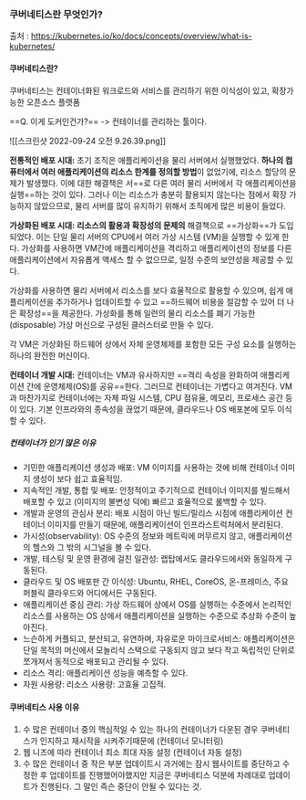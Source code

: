 ---
---



### 쿠버네티스란 무엇인가? 
출처 : https://kubernetes.io/ko/docs/concepts/overview/what-is-kubernetes/

#### 쿠버네티스란? 
쿠버네티스는 컨테이너화된 워크로드와 서비스를 관리하기 위한 이식성이 있고, 확장가능한 오픈소스 플랫폼

==Q. 이게 도커인건가?== 
-> 컨테이너를 관리하는 툴이다.


![[스크린샷 2022-09-24 오전 9.26.39.png]]

**전통적인 배포 시대:** 초기 조직은 애플리케이션을 물리 서버에서 실행했었다. **하나의 컴퓨터에서 여러 애플리케이션의 리소스 한계를 정의할 방법**이 없었기에, 리소스 할당의 문제가 발생했다. 이에 대한 해결책은 서==로 다른 여러 물리 서버에서 각 애플리케이션을 실행==하는 것이 있다. 그러나 이는 리소스가 충분히 활용되지 않는다는 점에서 확장 가능하지 않았으므로, 물리 서버를 많이 유지하기 위해서 조직에게 많은 비용이 들었다.

**가상화된 배포 시대:** **리소스의 활용과 확장성의 문제의**  해결책으로 ==가상화==가 도입되었다. 이는 단일 물리 서버의 CPU에서 여러 가상 시스템 (VM)을 실행할 수 있게 한다. 가상화를 사용하면 VM간에 애플리케이션을 격리하고 애플리케이션의 정보를 다른 애플리케이션에서 자유롭게 액세스 할 수 없으므로, 일정 수준의 보안성을 제공할 수 있다.

가상화를 사용하면 물리 서버에서 리소스를 보다 효율적으로 활용할 수 있으며, 쉽게 애플리케이션을 추가하거나 업데이트할 수 있고 ==하드웨어 비용을 절감할 수 있어 더 나은 확장성==을 제공한다. 가상화를 통해 일련의 물리 리소스를 폐기 가능한(disposable) 가상 머신으로 구성된 클러스터로 만들 수 있다.

각 VM은 가상화된 하드웨어 상에서 자체 운영체제를 포함한 모든 구성 요소를 실행하는 하나의 완전한 머신이다.

**컨테이너 개발 시대:** 컨테이너는 VM과 유사하지만 ==격리 속성을 완화하여 애플리케이션 간에 운영체제(OS)를 공유==한다. 그러므로 컨테이너는 가볍다고 여겨진다. VM과 마찬가지로 컨테이너에는 자체 파일 시스템, CPU 점유율, 메모리, 프로세스 공간 등이 있다. 기본 인프라와의 종속성을 끊었기 때문에, 클라우드나 OS 배포본에 모두 이식할 수 있다.

##### 컨테이너가 인기 많은 이유
-   기민한 애플리케이션 생성과 배포: VM 이미지를 사용하는 것에 비해 컨테이너 이미지 생성이 보다 쉽고 효율적임.
-   지속적인 개발, 통합 및 배포: 안정적이고 주기적으로 컨테이너 이미지를 빌드해서 배포할 수 있고 (이미지의 불변성 덕에) 빠르고 효율적으로 롤백할 수 있다.
-   개발과 운영의 관심사 분리: 배포 시점이 아닌 빌드/릴리스 시점에 애플리케이션 컨테이너 이미지를 만들기 때문에, 애플리케이션이 인프라스트럭처에서 분리된다.
-   가시성(observability): OS 수준의 정보와 메트릭에 머무르지 않고, 애플리케이션의 헬스와 그 밖의 시그널을 볼 수 있다.
-   개발, 테스팅 및 운영 환경에 걸친 일관성: 랩탑에서도 클라우드에서와 동일하게 구동된다.
-   클라우드 및 OS 배포판 간 이식성: Ubuntu, RHEL, CoreOS, 온-프레미스, 주요 퍼블릭 클라우드와 어디에서든 구동된다.
-   애플리케이션 중심 관리: 가상 하드웨어 상에서 OS를 실행하는 수준에서 논리적인 리소스를 사용하는 OS 상에서 애플리케이션을 실행하는 수준으로 추상화 수준이 높아진다.
-   느슨하게 커플되고, 분산되고, 유연하며, 자유로운 마이크로서비스: 애플리케이션은 단일 목적의 머신에서 모놀리식 스택으로 구동되지 않고 보다 작고 독립적인 단위로 쪼개져서 동적으로 배포되고 관리될 수 있다.
-   리소스 격리: 애플리케이션 성능을 예측할 수 있다.
-   자원 사용량: 리소스 사용량: 고효율 고집적.


#### 쿠버네티스 사용 이유 
1. 수 많은 컨테이너 중의 핵심적일 수 있는 하나의 컨테이너가 다운된 경우 쿠버네티스가 인지하고 재시작을 시켜주기때문에 (컨테이너 모니터링)
2. 웹 니즈에 따라 컨테이너 최소 최대 자동 설정 (컨테이너 자동 설정)
3. 수 많은 컨테이너 중 작은 부분 업데이트시 과거에는 잠시 웹사이트를 중단하고 수정한 후 업데이트를 진행했어야했지만 지금은 쿠버네티스 덕분에 차례대로 업데이트가 진행된다. 그 말인 즉슨 중단이 안될 수 있다는 것. 
